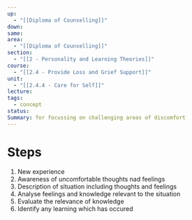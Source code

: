 ```yaml
---
up:
  - "[[Diploma of Counselling]]"
down: 
same: 
area:
  - "[[Diploma of Counselling]]"
section:
  - "[[2 - Personality and Learning Theories]]"
course:
  - "[[2.4 - Provide Loss and Grief Support]]"
unit:
  - "[[2.4.4 - Care for Self]]"
lecture: 
tags:
  - concept
status: 
Summary: for focussing on challenging areas of discomfort
---
```

# Steps
1. New experience
2. Awareness of uncomfortable thoughts nad feelings
3. Description of situation including thoughts and feelings
4. Analyse feelings and knowledge relevant to the situation
5. Evaluate the relevance of knowledge
6. Identify any learning which has occured